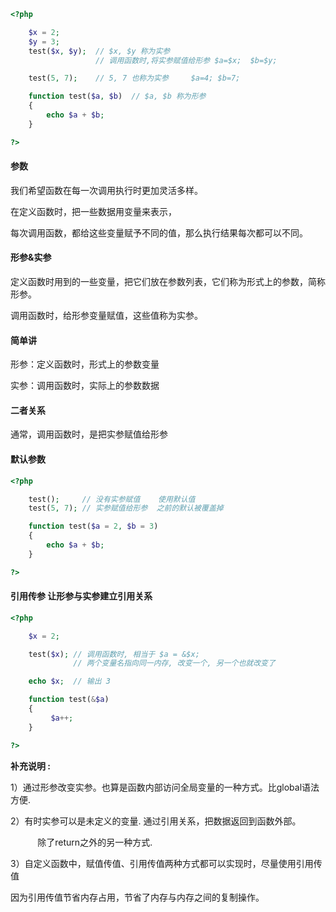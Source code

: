 ```php
<?php

    $x = 2; 
    $y = 3;
    test($x, $y);  // $x, $y 称为实参   
                   // 调用函数时,将实参赋值给形参 $a=$x;  $b=$y;

    test(5, 7);    // 5, 7 也称为实参     $a=4; $b=7;

    function test($a, $b)  // $a, $b 称为形参
    {
        echo $a + $b;
    }

?>
```

#### 参数

我们希望函数在每一次调用执行时更加灵活多样。

在定义函数时，把一些数据用变量来表示，

每次调用函数，都给这些变量赋予不同的值，那么执行结果每次都可以不同。

#### 形参&实参

定义函数时用到的一些变量，把它们放在参数列表，它们称为形式上的参数，简称形参。

调用函数时，给形参变量赋值，这些值称为实参。

#### 简单讲

形参：定义函数时，形式上的参数变量

实参：调用函数时，实际上的参数数据

#### 二者关系

通常，调用函数时，是把实参赋值给形参

#### 默认参数

```php
<?php

    test();     // 没有实参赋值    使用默认值
    test(5, 7); // 实参赋值给形参  之前的默认被覆盖掉

    function test($a = 2, $b = 3)
    {
        echo $a + $b;
    }

?>
```

#### 引用传参     让形参与实参建立引用关系

```php
<?php

    $x = 2;

    test($x); // 调用函数时, 相当于 $a = &$x;
              // 两个变量名指向同一内存, 改变一个, 另一个也就改变了

    echo $x;  // 输出 3

    function test(&$a)
    {
         $a++;   
    }

?>
```

**补充说明 :**

1）通过形参改变实参。也算是函数内部访问全局变量的一种方式。比global语法方便.

2）有时实参可以是未定义的变量. 通过引用关系，把数据返回到函数外部。

   &nbsp;&nbsp;&nbsp;&nbsp;&nbsp;&nbsp;&nbsp;&nbsp;除了return之外的另一种方式.

3）自定义函数中，赋值传值、引用传值两种方式都可以实现时，尽量使用引用传值

因为引用传值节省内存占用，节省了内存与内存之间的复制操作。

